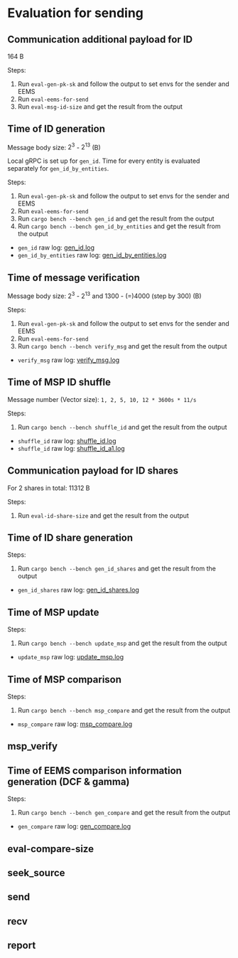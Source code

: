 # Evaluation for sending

## Communication additional payload for ID

164 B

Steps:

1. Run `eval-gen-pk-sk` and follow the output to set envs for the sender and EEMS
2. Run `eval-eems-for-send`
3. Run `eval-msg-id-size` and get the result from the output

## Time of ID generation

Message body size: $2^3$ - $2^{13}$ (B)

Local gRPC is set up for `gen_id`.
Time for every entity is evaluated separately for `gen_id_by_entities`.

Steps:

1. Run `eval-gen-pk-sk` and follow the output to set envs for the sender and EEMS
2. Run `eval-eems-for-send`
3. Run `cargo bench --bench gen_id` and get the result from the output
4. Run `cargo bench --bench gen_id_by_entities` and get the result from the output

- `gen_id` raw log: [gen_id.log](log/gen_id.log)
- `gen_id_by_entities` raw log: [gen_id_by_entities.log](log/gen_id_by_entities.log)

## Time of message verification

Message body size: $2^3$ - $2^{13}$ and 1300 - (=)4000 (step by 300) (B)

Steps:

1. Run `eval-gen-pk-sk` and follow the output to set envs for the sender and EEMS
2. Run `eval-eems-for-send`
3. Run `cargo bench --bench verify_msg` and get the result from the output

- `verify_msg` raw log: [verify_msg.log](log/verify_msg.log)

## Time of MSP ID shuffle

Message number (Vector size): `1, 2, 5, 10, 12 * 3600s * 11/s`

Steps:

1. Run `cargo bench --bench shuffle_id` and get the result from the output

- `shuffle_id` raw log: [shuffle_id.log](log/shuffle_id.log)
- `shuffle_id` raw log: [shuffle_id_a1.log](log/shuffle_id_a1.log)

## Communication payload for ID shares

For 2 shares in total: 11312 B

Steps:

1. Run `eval-id-share-size` and get the result from the output

## Time of ID share generation

Steps:

1. Run `cargo bench --bench gen_id_shares` and get the result from the output

- `gen_id_shares` raw log: [gen_id_shares.log](log/gen_id_shares.log)

<!--
## Time of ID shuffle generation

Including doing the shuffle to get the shuffled ID vector

Steps:

1. Run `cargo bench --bench gen_id_shuffle` and get the result from the output

- `gen_id_shuffle` raw log: [gen_id_shuffle.log](log/gen_id_shuffle.log)
 -->

## Time of MSP update

Steps:

1. Run `cargo bench --bench update_msp` and get the result from the output

- `update_msp` raw log: [update_msp.log](log/update_msp.log)

## Time of MSP comparison

Steps:

1. Run `cargo bench --bench msp_compare` and get the result from the output

- `msp_compare` raw log: [msp_compare.log](log/msp_compare.log)

## msp_verify

## Time of EEMS comparison information generation (DCF & gamma)

Steps:

1. Run `cargo bench --bench gen_compare` and get the result from the output

- `gen_compare` raw log: [gen_compare.log](log/gen_compare.log)

## eval-compare-size

## seek_source

## send

## recv

## report
